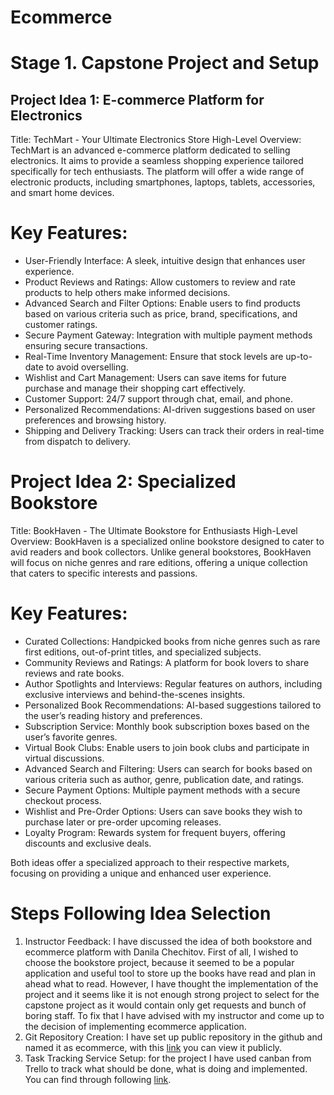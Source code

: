 # Ecommerce

# Stage 1. Capstone Project and Setup #

## Project Idea 1: E-commerce Platform for Electronics ##
Title: TechMart  - Your Ultimate Electronics Store
High-Level Overview:
TechMart is an advanced e-commerce platform dedicated to selling electronics. It aims to provide a seamless shopping experience tailored specifically for tech enthusiasts. The platform will offer a wide range of electronic products, including smartphones, laptops, tablets, accessories, and smart home devices. 

# Key Features:
- User-Friendly Interface: A sleek, intuitive design that enhances user experience.
- Product Reviews and Ratings: Allow customers to review and rate products to help others make informed decisions.
- Advanced Search and Filter Options: Enable users to find products based on various criteria such as price, brand, specifications, and customer ratings.
- Secure Payment Gateway: Integration with multiple payment methods ensuring secure transactions.
- Real-Time Inventory Management: Ensure that stock levels are up-to-date to avoid overselling.
- Wishlist and Cart Management: Users can save items for future purchase and manage their shopping cart effectively.
- Customer Support: 24/7 support through chat, email, and phone.
- Personalized Recommendations: AI-driven suggestions based on user preferences and browsing history.
- Shipping and Delivery Tracking: Users can track their orders in real-time from dispatch to delivery.

# Project Idea 2: Specialized Bookstore
Title: BookHaven - The Ultimate Bookstore for Enthusiasts
High-Level Overview:
BookHaven is a specialized online bookstore designed to cater to avid readers and book collectors. Unlike general bookstores, BookHaven will focus on niche genres and rare editions, offering a unique collection that caters to specific interests and passions.

# Key Features:
- Curated Collections: Handpicked books from niche genres such as rare first editions, out-of-print titles, and specialized subjects.
- Community Reviews and Ratings:  A platform for book lovers to share reviews and rate books.
- Author Spotlights and Interviews: Regular features on authors, including exclusive interviews and behind-the-scenes insights.
- Personalized Book Recommendations: AI-based suggestions tailored to the user’s reading history and preferences.
- Subscription Service: Monthly book subscription boxes based on the user’s favorite genres.
- Virtual Book Clubs: Enable users to join book clubs and participate in virtual discussions.
- Advanced Search and Filtering: Users can search for books based on various criteria such as author, genre, publication date, and ratings.
- Secure Payment Options: Multiple payment methods with a secure checkout process.
- Wishlist and Pre-Order Options: Users can save books they wish to purchase later or pre-order upcoming releases.
- Loyalty Program: Rewards system for frequent buyers, offering discounts and exclusive deals.

Both ideas offer a specialized approach to their respective markets, focusing on providing a unique and enhanced user experience.

# Steps Following Idea Selection
1.	Instructor Feedback: I have discussed the idea of both bookstore and ecommerce platform with Danila Chechitov. First of all, I wished to choose the bookstore project, because it seemed to be a popular application and useful tool to store up the books have read and plan in ahead what to read.
     However, I have thought the implementation of the project and it seems like it is not enough strong project to select for the capstone project as it would contain only get requests and bunch of boring staff. To fix that I have advised with my instructor and come up to the decision of implementing ecommerce application.
2. Git Repository Creation: I have set up public repository in the github and named it as ecommerce, with this [link](https://github.com/khojiakbarkhayotov/ecommerce) you can view it publicly.
3. Task Tracking Service Setup: for the project I have used canban from Trello to track what should be done, what is doing and implemented. You can find through following [link](https://trello.com/b/IfXYmK3x/capstone-projects).

